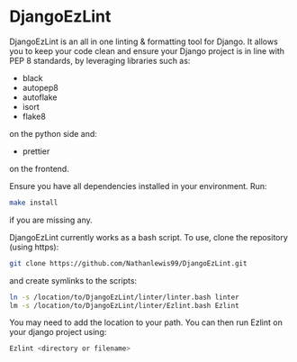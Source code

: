 # DjangoEzLint

DjangoEzLint is an all in one linting & formatting tool for Django.
It allows you to keep your code clean and ensure your Django project
is in line with PEP 8 standards, by leveraging libraries such as:

- black
- autopep8
- autoflake
- isort
- flake8

on the python side and:

- prettier

on the frontend.

Ensure you have all dependencies installed in your environment.
Run:
```bash
make install
```
if you are missing any.

DjangoEzLint currently works as a bash script. To use, clone the repository (using https):
```bash
git clone https://github.com/Nathanlewis99/DjangoEzLint.git
```
and create symlinks to the scripts:

```bash
ln -s /location/to/DjangoEzLint/linter/linter.bash linter
lm -s /location/to/DjangoEzLint/linter/Ezlint.bash Ezlint
```
You may need to add the location to your path. You can then run Ezlint on your
django project using:
```bash
Ezlint <directory or filename>
```
